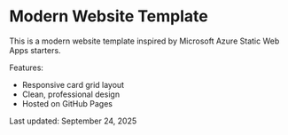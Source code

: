 # Modern Website Template

This is a modern website template inspired by Microsoft Azure Static Web Apps starters.

Features:
- Responsive card grid layout
- Clean, professional design
- Hosted on GitHub Pages

Last updated: September 24, 2025
